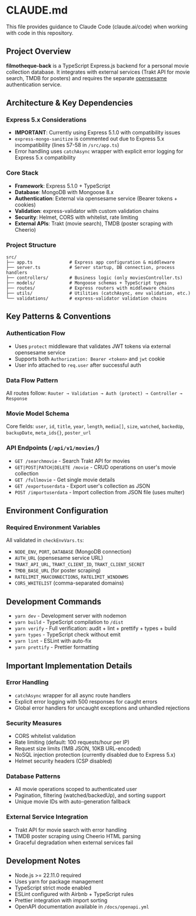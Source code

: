 # CLAUDE.md

This file provides guidance to Claude Code (claude.ai/code) when working with code in this repository.

## Project Overview

**filmotheque-back** is a TypeScript Express.js backend for a personal movie collection database. It integrates with external services (Trakt API for movie search, TMDB for posters) and requires the separate [opensesame](https://github.com/macolmenerori/opensesame) authentication service.

## Architecture & Key Dependencies

### Express 5.x Considerations
- **IMPORTANT**: Currently using Express 5.1.0 with compatibility issues
- `express-mongo-sanitize` is commented out due to Express 5.x incompatibility (lines 57-58 in `/src/app.ts`)
- Error handling uses `catchAsync` wrapper with explicit error logging for Express 5.x compatibility

### Core Stack
- **Framework**: Express 5.1.0 + TypeScript
- **Database**: MongoDB with Mongoose 8.x
- **Authentication**: External via opensesame service (Bearer tokens + cookies)
- **Validation**: express-validator with custom validation chains
- **Security**: Helmet, CORS with whitelist, rate limiting
- **External APIs**: Trakt (movie search), TMDB (poster scraping with Cheerio)

### Project Structure
```
src/
├── app.ts              # Express app configuration & middleware
├── server.ts           # Server startup, DB connection, process handlers
├── controllers/        # Business logic (only moviesController.ts)
├── models/             # Mongoose schemas + TypeScript types
├── routes/             # Express routers with middleware chains
├── utils/              # Utilities (catchAsync, env validation, etc.)
└── validations/        # express-validator validation chains
```

## Key Patterns & Conventions

### Authentication Flow
- Uses `protect` middleware that validates JWT tokens via external opensesame service
- Supports both `Authorization: Bearer <token>` and `jwt` cookie
- User info attached to `req.user` after successful auth

### Data Flow Pattern
All routes follow: `Router → Validation → Auth (protect) → Controller → Response`

### Movie Model Schema
Core fields: `user`, `id`, `title`, `year`, `length`, `media[]`, `size`, `watched`, `backedUp`, `backupDate`, `meta_ids{}`, `poster_url`

### API Endpoints (`/api/v1/movies/`)
- `GET /searchmovie` - Search Trakt API for movies
- `GET|POST|PATCH|DELETE /movie` - CRUD operations on user's movie collection
- `GET /fullmovie` - Get single movie details
- `GET /exportuserdata` - Export user's collection as JSON
- `POST /importuserdata` - Import collection from JSON file (uses multer)

## Environment Configuration

### Required Environment Variables
All validated in `checkEnvVars.ts`:
- `NODE_ENV`, `PORT`, `DATABASE` (MongoDB connection)
- `AUTH_URL` (opensesame service URL)
- `TRAKT_API_URL`, `TRAKT_CLIENT_ID`, `TRAKT_CLIENT_SECRET`
- `TMDB_BASE_URL` (for poster scraping)
- `RATELIMIT_MAXCONNECTIONS`, `RATELIMIT_WINDOWMS`
- `CORS_WHITELIST` (comma-separated domains)

## Development Commands

- `yarn dev` - Development server with nodemon
- `yarn build` - TypeScript compilation to `/dist`
- `yarn verify` - Full verification: audit + lint + prettify + types + build
- `yarn types` - TypeScript check without emit
- `yarn lint` - ESLint with auto-fix
- `yarn prettify` - Prettier formatting

## Important Implementation Details

### Error Handling
- `catchAsync` wrapper for all async route handlers
- Explicit error logging with 500 responses for caught errors
- Global error handlers for uncaught exceptions and unhandled rejections

### Security Measures
- CORS whitelist validation
- Rate limiting (default: 100 requests/hour per IP)
- Request size limits (1MB JSON, 10KB URL-encoded)
- NoSQL injection protection (currently disabled due to Express 5.x)
- Helmet security headers (CSP disabled)

### Database Patterns
- All movie operations scoped to authenticated user
- Pagination, filtering (watched/backedUp), and sorting support
- Unique movie IDs with auto-generation fallback

### External Service Integration
- Trakt API for movie search with error handling
- TMDB poster scraping using Cheerio HTML parsing
- Graceful degradation when external services fail

## Development Notes

- Node.js >= 22.11.0 required
- Uses yarn for package management
- TypeScript strict mode enabled
- ESLint configured with Airbnb + TypeScript rules
- Prettier integration with import sorting
- OpenAPI documentation available in `/docs/openapi.yml`
